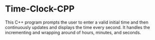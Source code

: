 # Time-Clock-CPP
This C++ program prompts the user to enter a valid initial time and then continuously updates and displays the time every second. It handles the incrementing and wrapping around of hours, minutes, and seconds.
